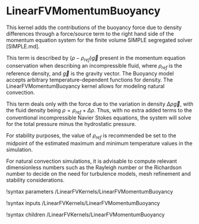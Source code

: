 # LinearFVMomentumBuoyancy

This kernel adds the contributions of the buoyancy force due to density differences through a force/source term to the right hand side of the momentum equation system for the finite volume SIMPLE segregated solver [SIMPLE.md].

This term is described by $(\rho-\rho_{ref}) \vec{g}$ present in the momentum equation conservation when describing an incompressible fluid, where $\rho_{ref}$ is the reference density, and $\vec{g}$ is the gravity vector. The Buoyancy model accepts arbitrary temperature-dependent functions for density. The LinearFVMomentumBuoyancy kernel allows for modeling natural convection.

This term deals only with the force due to the variation in density $\Delta \rho \vec{g}$, with the fluid density being $\rho = \rho_{ref}+\Delta\rho$. Thus, with no extra added terms to the conventional incompressible Navier Stokes equations, the system will solve for the total pressure minus the hydrostatic pressure.

For stability purposes, the value of $\rho_{ref}$ is recommended be set to the midpoint of the estimated maximum and minimum temperature values in the simulation.

For natural convection simulations, it is advisable to compute relevant dimensionless numbers such as the Rayleigh number or the Richardson number to decide on the need for turbulence models, mesh refinement and stability considerations.

!syntax parameters /LinearFVKernels/LinearFVMomentumBuoyancy

!syntax inputs /LinearFVKernels/LinearFVMomentumBuoyancy

!syntax children /LinearFVKernels/LinearFVMomentumBuoyancy
